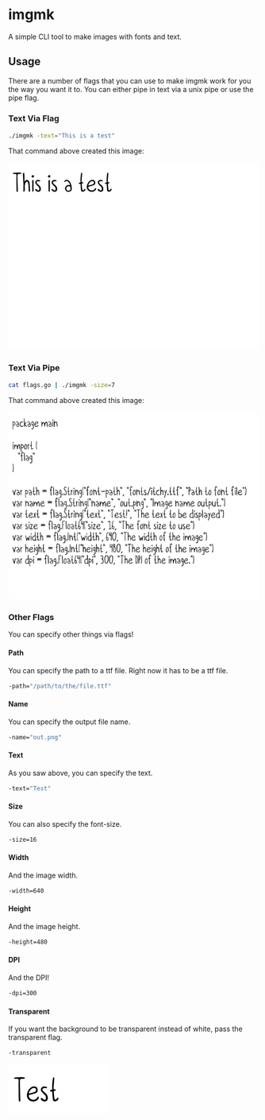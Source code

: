 # imgmk

A simple CLI tool to make images with fonts and text.

## Usage

There are a number of flags that you can use to make imgmk work for you the way you want it to. You can either pipe in text via a unix pipe or use the pipe flag.

### Text Via Flag

```bash
./imgmk -text="This is a test"
```

That command above created this image:

![Flagged Png](examples/flag.png)

### Text Via Pipe

```bash
cat flags.go | ./imgmk -size=7
```

That command above created this image:

![Piped Png](examples/pipe.png)

### Other Flags

You can specify other things via flags!

#### Path

You can specify the path to a ttf file. Right now it has to be a ttf file.

```bash
-path="/path/to/the/file.ttf"
```

#### Name

You can specify the output file name.

```bash
-name="out.png"
```

#### Text

As you saw above, you can specify the text.

```bash
-text="Test"
```

#### Size

You can also specify the font-size.

```bash
-size=16
```

#### Width

And the image width.

```bash
-width=640
```

#### Height

And the image height.

```bash
-height=480
```

#### DPI

And the DPI!

```bash
-dpi=300
```

#### Transparent

If you want the background to be transparent instead of white, pass the transparent flag.

```bash
-transparent
```

![Transparent](examples/transparent.png)
